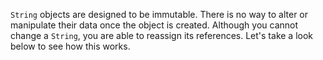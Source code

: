 `String` objects are designed to be immutable. There is no way to alter or manipulate their data once the object is created. Although you cannot change a `String`, you are able to reassign its references. Let's take a look below to see how this works.

